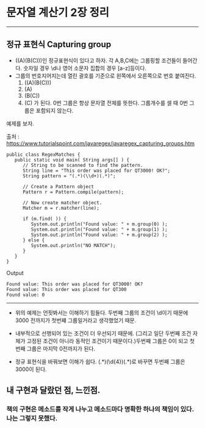 # 문자열 계산기 2장 정리

***

## 정규 표현식 Capturing group

*  ((A)(B(C)))인 정규표현식이 있다고 하자. 각 A,B,C에는 그룹핑할 조건들이 들어간다.
숫자일 경우 \d나 영어 소문자 집합의 경우 \[a-z\]등이다. 
* 그룹의 번호지어지는데 열린 괄호를 기준으로 왼쪽에서 오른쪽으로 번호 붙여진다.
    1. ((A)(B(C)))
    2. (A)
    3. (B(C))
    4. (C)  가 된다.
0번 그룹은 항상 문자열 전체를 뜻한다. 그룹개수를 셀 때 0번 그룹은 포함되지 않는다.


예제를 보자.

출처 : https://www.tutorialspoint.com/javaregex/javaregex_capturing_groups.htm

```
public class RegexMatches {
   public static void main( String args[] ) {
      // String to be scanned to find the pattern.
      String line = "This order was placed for QT3000! OK?";
      String pattern = "(.*)(\\d+)(.*)";

      // Create a Pattern object
      Pattern r = Pattern.compile(pattern);

      // Now create matcher object.
      Matcher m = r.matcher(line);
      
      if (m.find( )) {
         System.out.println("Found value: " + m.group(0) );
         System.out.println("Found value: " + m.group(1) );
         System.out.println("Found value: " + m.group(2) );
      } else {
         System.out.println("NO MATCH");
      }
   }
}
```

Output
```
Found value: This order was placed for QT3000! OK?
Found value: This order was placed for QT300
Found value: 0
```

***

* 위의 예제는 언핏봐서는 이해하기 힘들다. 두번째 그룹의 조건이 \d이기 때문에 3000 전까지가
첫번쨰 그룹일거라고 생각했었기 때문. 
* 내부적으로 선행되어 있는 조건이 더 우선되기 때문에. (그리고 일단 두번째 조건 자체가 고정된 조건이 아니라
동적인 조건이기 때문이다.)두번째 그룹은 0이 되고 첫 번째 그룹은 마지막 0전까지가 된다.

* 정규 표현식을 바꿔보면 이해가 쉽다. (.\*)(\\d{4})(.\*)로 바꾸면 두번째 그룹은 3000이 된다.


## 내 구현과 달랐던 점, 느낀점.

### 책의 구현은 메소드를 작게 나누고 메소드마다 명확한 하나의 책임이 있다. 나는 그렇지 못했다.
